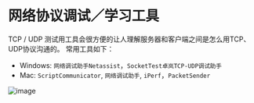 # 网络协议调试／学习工具

TCP / UDP 测试用工具会很方便的让人理解服务器和客户端之间是怎么用TCP、UDP协议沟通的。
常用工具如下：
- Windows: `网络调试助手Netassist`，`SocketTest卓岚TCP-UDP调试助手`
- Mac: `ScriptCommunicator`, `网络调试助手`, `iPerf`，`PacketSender`

![image](https://user-images.githubusercontent.com/14041622/48399131-bcc80500-e75d-11e8-9f06-f5ddfd8a1bf2.png)